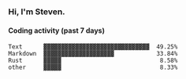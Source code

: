 ### Hi, I'm Steven.

#### Coding activity (past 7 days)
```
Text      ▓▓▓▓▓▓▓▓▓▓▓▓▓▓▓▓▓▓▓▓▓▓▓▓▓▓▓▓▓▓  49.25%
Markdown  ▓▓▓▓▓▓▓▓▓▓▓▓▓▓▓▓▓▓▓▓            33.84%
Rust      ▓▓▓▓▓                            8.58%
other     ▓▓▓▓▓                            8.33%
```

